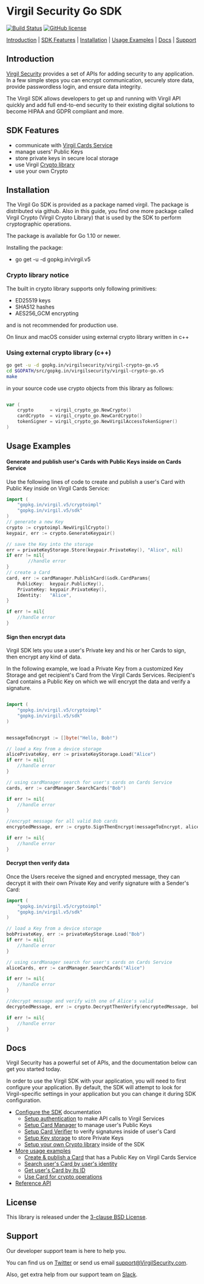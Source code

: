 # Virgil Security Go SDK

[![Build Status](https://travis-ci.org/go-virgil/virgil.png?branch=v5)](https://travis-ci.org/go-virgil/virgil)
[![GitHub license](https://img.shields.io/badge/license-BSD%203--Clause-blue.svg)](https://github.com/VirgilSecurity/virgil/blob/master/LICENSE)


[Introduction](#installation) | [SDK Features](#sdk-features) | [Installation](#installation) | [Usage Examples](#usage-examples) | [Docs](#docs) | [Support](#support)



## Introduction

[Virgil Security](https://virgilsecurity.com) provides a set of APIs for adding security to any application. In a few simple steps you can encrypt communication, securely store data, provide passwordless login, and ensure data integrity.

The Virgil SDK allows developers to get up and running with Virgil API quickly and add full end-to-end security to their existing digital solutions to become HIPAA and GDPR compliant and more.

## SDK Features
- communicate with [Virgil Cards Service][_cards_service]
- manage users' Public Keys
- store private keys in secure local storage
- use Virgil [Crypto library][_virgil_crypto]
- use your own Crypto


## Installation

The Virgil Go SDK is provided as a package named virgil. The package is distributed via github. Also in this guide, you find one more package called Virgil Crypto (Virgil Crypto Library) that is used by the SDK to perform cryptographic operations.

The package is available for Go 1.10 or newer.

Installing the package:

- go get -u -d gopkg.in/virgil.v5


### Crypto library notice

The built in crypto library supports only following primitives:

- ED25519 keys
- SHA512 hashes
- AES256_GCM encrypting

and is not recommended for production use.

On linux and macOS consider using external crypto library written in c++

### Using external crypto library (c++)

```bash
go get -u -d gopkg.in/virgilsecurity/virgil-crypto-go.v5
cd $GOPATH/src/gopkg.in/virgilsecurity/virgil-crypto-go.v5
make
```

in your source code use crypto objects from this library as follows:

```go

var (
	crypto      = virgil_crypto_go.NewCrypto()
	cardCrypto  = virgil_crypto_go.NewCardCrypto()
	tokenSigner = virgil_crypto_go.NewVirgilAccessTokenSigner()
)
```


## Usage Examples

#### Generate and publish user's Cards with Public Keys inside on Cards Service
Use the following lines of code to create and publish a user's Card with Public Key inside on Virgil Cards Service:

```go
import (
	"gopkg.in/virgil.v5/cryptoimpl"
	"gopkg.in/virgil.v5/sdk"
)
// generate a new Key
crypto := cryptoimpl.NewVirgilCrypto()
keypair, err := crypto.GenerateKeypair()

// save the Key into the storage
err = privateKeyStorage.Store(keypair.PrivateKey(), "Alice", nil)
if err != nil{
		//handle error
}
// create a Card
card, err := cardManager.PublishCard(&sdk.CardParams{
	PublicKey:  keypair.PublicKey(),
	PrivateKey: keypair.PrivateKey(),
	Identity:   "Alice",
}

if err != nil{
	//handle error
}
```

#### Sign then encrypt data

Virgil SDK lets you use a user's Private key and his or her Cards to sign, then encrypt any kind of data.

In the following example, we load a Private Key from a customized Key Storage and get recipient's Card from the Virgil Cards Services. Recipient's Card contains a Public Key on which we will encrypt the data and verify a signature.

```go

import (
	"gopkg.in/virgil.v5/cryptoimpl"
	"gopkg.in/virgil.v5/sdk"
)


messageToEncrypt := []byte("Hello, Bob!")

// load a Key from a device storage
alicePrivateKey, err := privateKeyStorage.Load("Alice")
if err != nil{
	//handle error
}

// using cardManager search for user's cards on Cards Service
cards, err := cardManager.SearchCards("Bob")

if err != nil{
	//handle error
}

//encrypt message for all valid Bob cards
encryptedMessage, err := crypto.SignThenEncrypt(messageToEncrypt, alicePrivateKey, cards.ExtractPublicKeys()...)

if err != nil{
	//handle error
}

```

#### Decrypt then verify data
Once the Users receive the signed and encrypted message, they can decrypt it with their own Private Key and verify signature with a Sender's Card:

```go
import (
	"gopkg.in/virgil.v5/cryptoimpl"
	"gopkg.in/virgil.v5/sdk"
)

// load a Key from a device storage
bobPrivateKey, err := privateKeyStorage.Load("Bob")
if err != nil{
	//handle error
}

// using cardManager search for user's cards on Cards Service
aliceCards, err := cardManager.SearchCards("Alice")

if err != nil{
	//handle error
}

//decrypt message and verify with one of Alice's valid
decryptedMessage, err := crypto.DecryptThenVerify(encryptedMessage, bobPrivateKey, cards.ExtractPublicKeys()...)

if err != nil{
	//handle error
}

```

## Docs
Virgil Security has a powerful set of APIs, and the documentation below can get you started today.

In order to use the Virgil SDK with your application, you will need to first configure your application. By default, the SDK will attempt to look for Virgil-specific settings in your application but you can change it during SDK configuration.

* [Configure the SDK][_configure_sdk] documentation
  * [Setup authentication][_setup_authentication] to make API calls to Virgil Services
  * [Setup Card Manager][_card_manager] to manage user's Public Keys
  * [Setup Card Verifier][_card_verifier] to verify signatures inside of user's Card
  * [Setup Key storage][_key_storage] to store Private Keys
  * [Setup your own Crypto library][_own_crypto] inside of the SDK
* [More usage examples][_more_examples]
  * [Create & publish a Card][_create_card] that has a Public Key on Virgil Cards Service
  * [Search user's Card by user's identity][_search_card]
  * [Get user's Card by its ID][_get_card]
  * [Use Card for crypto operations][_use_card]
* [Reference API][_reference_api]


## License

This library is released under the [3-clause BSD License](LICENSE).

## Support
Our developer support team is here to help you.

You can find us on [Twitter](https://twitter.com/VirgilSecurity) or send us email support@VirgilSecurity.com.

Also, get extra help from our support team on [Slack](https://join.slack.com/t/VirgilSecurity/shared_invite/enQtMjg4MDE4ODM3ODA4LTc2OWQwOTQ3YjNhNTQ0ZjJiZDc2NjkzYjYxNTI0YzhmNTY2ZDliMGJjYWQ5YmZiOGU5ZWEzNmJiMWZhYWVmYTM).

[_virgil_crypto]: https://github.com/VirgilSecurity/virgil-crypto-go/tree/master
[_cards_service]: https://developer.virgilsecurity.com/docs/api-reference/card-service/v5
[_use_card]: https://developer.virgilsecurity.com/docs/go/how-to/public-key-management/use-card-for-crypto-operation
[_get_card]: https://developer.virgilsecurity.com/docs/go/how-to/public-key-management/get-card
[_search_card]: https://developer.virgilsecurity.com/docs/go/how-to/public-key-management/search-card
[_create_card]: https://developer.virgilsecurity.com/docs/go/how-to/public-key-management/create-card
[_own_crypto]: https://developer.virgilsecurity.com/docs/go/how-to/setup/setup-own-crypto-library
[_key_storage]: https://developer.virgilsecurity.com/docs/go/how-to/setup/setup-key-storage
[_card_verifier]: https://developer.virgilsecurity.com/docs/go/how-to/setup/setup-card-verifier
[_card_manager]: https://developer.virgilsecurity.com/docs/go/how-to/setup/setup-card-manager
[_setup_authentication]: https://developer.virgilsecurity.com/docs/go/how-to/setup/setup-authentication
[_reference_api]: https://developer.virgilsecurity.com/docs/api-reference
[_configure_sdk]: https://developer.virgilsecurity.com/docs/how-to#sdk-configuration
[_more_examples]: https://developer.virgilsecurity.com/docs/how-to#public-key-management
